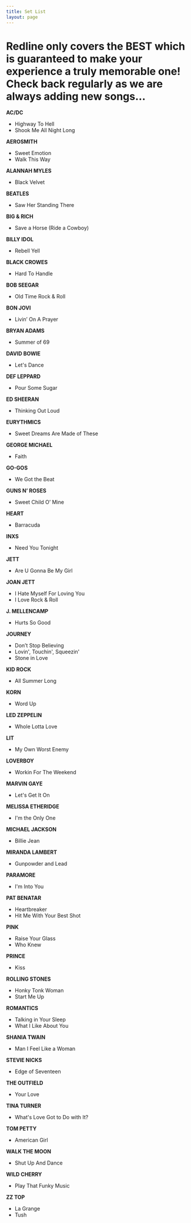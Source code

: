 ```yaml
---
title: Set List
layout: page
---
```


Redline only covers the BEST which is guaranteed to make your experience a truly memorable one!  Check back regularly as we are always adding new songs…
========================================================================================================================================================

**AC/DC**

* Highway To Hell
* Shook Me All Night Long


**AEROSMITH**

* Sweet Emotion
* Walk This Way

**ALANNAH MYLES**

* Black Velvet

**BEATLES**

* Saw Her Standing There

**BIG & RICH**

* Save a Horse (Ride a Cowboy)

**BILLY IDOL**

* Rebell Yell

**BLACK CROWES**

* Hard To Handle

**BOB SEEGAR**

* Old Time Rock & Roll

**BON JOVI**

* Livin’ On A Prayer

**BRYAN ADAMS**

* Summer of 69


**DAVID BOWIE**

* Let's Dance

**DEF LEPPARD**

* Pour Some Sugar

**ED SHEERAN**

* Thinking Out Loud

**EURYTHMICS**

* Sweet Dreams Are Made of These

**GEORGE MICHAEL**

* Faith

**GO-GOS**

* We Got the Beat

**GUNS N’ ROSES**

* Sweet Child O’ Mine

**HEART**

* Barracuda

**INXS**

* Need You Tonight


**JETT**

* Are U Gonna Be My Girl

**JOAN JETT**

* I Hate Myself For Loving You
* I Love Rock & Roll

**J. MELLENCAMP**

* Hurts So Good

**JOURNEY**

* Don’t Stop Believing
* Lovin', Touchin', Squeezin'
* Stone in Love


**KID ROCK**

* All Summer Long

**KORN**

* Word Up

**LED ZEPPELIN**

* Whole Lotta Love

**LIT**

* My Own Worst Enemy

**LOVERBOY**

* Workin For The Weekend

**MARVIN GAYE**

* Let's Get It On

**MELISSA ETHERIDGE**

* I'm the Only One


**MICHAEL JACKSON**

* Billie Jean

**MIRANDA LAMBERT**

* Gunpowder and Lead

**PARAMORE**

* I'm Into You

**PAT BENATAR**

* Heartbreaker
* Hit Me With Your Best Shot


**PINK**

* Raise Your Glass
* Who Knew

**PRINCE**

* Kiss

**ROLLING STONES**

* Honky Tonk Woman
* Start Me Up

**ROMANTICS**

* Talking in Your Sleep
* What I Like About You

**SHANIA TWAIN**

* Man I Feel Like a Woman

**STEVIE NICKS**

* Edge of Seventeen


**THE OUTFIELD**

* Your Love

**TINA TURNER**

* What's Love Got to Do with It?

**TOM PETTY**

* American Girl

**WALK THE MOON**

* Shut Up And Dance

**WILD CHERRY**

* Play That Funky Music

**ZZ TOP**

* La Grange
* Tush
